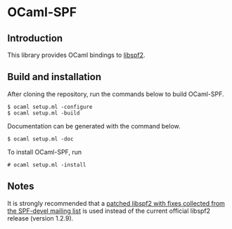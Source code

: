 # OCaml-SPF

## Introduction

This library provides OCaml bindings to [libspf2](http://www.libspf2.org/).

## Build and installation

After cloning the repository, run the commands below to build OCaml-SPF.

    $ ocaml setup.ml -configure
    $ ocaml setup.ml -build

Documentation can be generated with the command below.

    $ ocaml setup.ml -doc

To install OCaml-SPF, run

    # ocaml setup.ml -install

## Notes

It is strongly recommended that a [patched libspf2 with fixes collected from
the SPF-devel mailing list](https://github.com/andrenth/libspf2) is used
instead of the current official libspf2 release (version 1.2.9).
